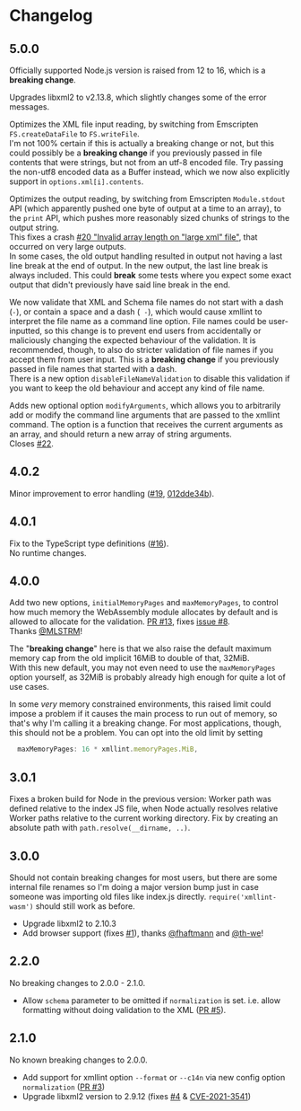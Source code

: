 # Changelog

## 5.0.0

Officially supported Node.js version is raised from 12 to 16, which is a **breaking change**.

Upgrades libxml2 to v2.13.8, which slightly changes some of the error messages.

Optimizes the XML file input reading, by switching from Emscripten `FS.createDataFile` to
`FS.writeFile`.  
I'm not 100% certain if this is actually a breaking change or not,
but this could possibly be a **breaking change** if you previously passed in
file contents that were strings, but not from an utf-8 encoded file.  Try
passing the non-utf8 encoded data as a Buffer instead, which we now also explicitly support
in `options.xml[i].contents`.  

Optimizes the output reading, by switching from Emscripten `Module.stdout` API (which apparently
pushed one byte of output at a time to an array), to the `print` API, which pushes more reasonably 
sized chunks of strings to the output string.  
This fixes a crash [#20 "Invalid array length on "large xml" file"](https://github.com/noppa/xmllint-wasm/issues/20),
that occurred on very large outputs.  
In some cases, the old output handling resulted in output not having a last line break at the end of
output. In the new output, the last line break is always included. This could **break** some tests 
where you expect some exact output that didn't previously have said line break in the end.  

We now validate that XML and Schema file names do not start with a dash (`-`), or contain 
a space and a dash (` -`), which would cause xmllint to interpret the file name
as a command line option. File names could be user-inputted, so this change is to
prevent end users from accidentally or maliciously changing the expected behaviour of
the validation. It is recommended, though, to also do stricter validation of file names
if you accept them from user input. 
This is a **breaking change** if you previously passed in file names that started with a dash.  
There is a new option `disableFileNameValidation` to disable this validation if you want
to keep the old behaviour and accept any kind of file name.

Adds new optional option `modifyArguments`, which allows you to arbitrarily add
or modify the command line arguments that are passed to the xmllint command. The
option is a function that receives the current arguments as an array, and should
return a new array of string arguments.  
Closes [#22](https://github.com/noppa/xmllint-wasm/issues/22).

## 4.0.2

Minor improvement to error handling
([#19](https://github.com/noppa/xmllint-wasm/issues/19),
[012dde34b](https://github.com/noppa/xmllint-wasm/commit/012dde34b7f7ca5394703e3a6859d677dde00474)).  

## 4.0.1

Fix to the TypeScript type definitions ([#16](https://github.com/noppa/xmllint-wasm/issues/16)).  
No runtime changes.

## 4.0.0

Add two new options, `initialMemoryPages` and `maxMemoryPages`, to control
how much memory the WebAssembly module allocates by default and is allowed
to allocate for the validation. 
[PR #13](https://github.com/noppa/xmllint-wasm/pull/13),
fixes [issue #8](https://github.com/noppa/xmllint-wasm/issues/8).  
Thanks [@MLSTRM](https://github.com/MLSTRM)!

The "**breaking change**" here is that we also raise the default maximum
memory cap from the old implicit 16MiB to double of that, 32MiB.  
With this new default, you may not even need to use the `maxMemoryPages` option
yourself, as 32MiB is probably already high enough for quite a lot of use cases.

In some _very_ memory constrained environments, this raised limit could impose
a problem if it causes the main process to run out of memory, so that's why
I'm calling it a breaking change. For most applications, though, this should
not be a problem. You can opt into the old limit by setting
```javascript
  maxMemoryPages: 16 * xmllint.memoryPages.MiB,
```

## 3.0.1

Fixes a broken build for Node in the previous version: Worker path
was defined relative to the index JS file, when Node actually resolves
relative Worker paths relative to the current working directory.
Fix by creating an absolute path with `path.resolve(__dirname, ..)`.

## 3.0.0

Should not contain breaking changes for most users, but there are
some internal file renames so I'm doing a major version bump just
in case someone was importing old files like index.js directly. 
`require('xmllint-wasm')` should still work as before.

* Upgrade libxml2 to 2.10.3
* Add browser support (fixes [#1](https://github.com/noppa/xmllint-wasm/issues/1)),
  thanks [@fhaftmann](https://github.com/fhaftmann) and [@th-we](https://github.com/th-we)!

## 2.2.0

No breaking changes to 2.0.0 - 2.1.0.

* Allow `schema` parameter to be omitted if `normalization` is set. i.e. allow
  formatting without doing validation to the XML ([PR #5](https://github.com/noppa/xmllint-wasm/pull/5)).

## 2.1.0

No known breaking changes to 2.0.0.

* Add support for xmllint option `--format` or `--c14n` via new config option
  `normalization` ([PR #3](https://github.com/noppa/xmllint-wasm/pull/3))
* Upgrade libxml2 version to 2.9.12 (fixes [#4](https://github.com/noppa/xmllint-wasm/issues/4) &
  [CVE-2021-3541](https://gitlab.gnome.org/GNOME/libxml2/-/commit/8598060bacada41a0eb09d95c97744ff4e428f8e))

